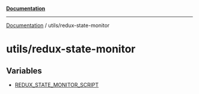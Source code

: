 [**Documentation**](../../README.md)

***

[Documentation](../../README.md) / utils/redux-state-monitor

# utils/redux-state-monitor

## Variables

- [REDUX\_STATE\_MONITOR\_SCRIPT](variables/REDUX_STATE_MONITOR_SCRIPT.md)
